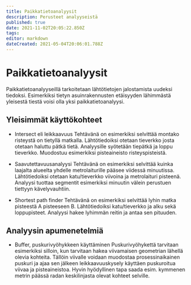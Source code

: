 ```yaml
---
title: Paikkatietoanalyysit
description: Perusteet analyyseistä
published: true
date: 2021-11-02T20:05:22.850Z
tags: 
editor: markdown
dateCreated: 2021-05-04T20:06:01.788Z
---
```


# Paikkatietoanalyysit
Paikkatietoanalyyseillä tarkoitetaan lähtötietojen jalostamista uudeksi tiedoksi. Esimerkiksi tietyn asuinrakennusten etäisyyden lähimmästä yleisestä tiestä voisi olla yksi paikkatietoanalyysi.

## Yleisimmät käyttökohteet

- Intersect eli leikkaavuus
Tehtävänä on esimerkiksi selvittää montako risteystä on tietyllä matkalla. Lähtötiedoiksi otetaan tieverkko josta otetaan haluttu pätkä tietä. Analyysille syötetään tiepätkä ja loppu tieverkko. Muodostuu esimerkiksi pisteaineisto risteyspisteistä.

- Saavutettavuusanalyysi
Tehtävänä on esimerkiksi selvittää kuinka laajalta alueelta yhdelle metrolaiturille pääsee viidessä minuutissa. Lähtötiedoiksi otetaan katu/tieverkko viivoina ja metrolaituri pisteenä. Analyysi tuottaa segmentit esimerkiksi minuutin välein perustuen tiettyyn kävelyvauhtiin.

- Shortest path finder
Tehtävänä on esimerkiksi selvittää lyhin matka pisteestä A pisteeseen B. Lähtötiedoiksi katu/tieverkko ja alku sekä loppupisteet. Analyysi hakee lyhimmän reitin ja antaa sen pituuden.



## Analyysin apumenetelmiä

- Buffer, puskurivyöhykkeen käyttäminen
Puskurivyöhykettä tarvitaan esimerkiksi silloin, kun tarvitaan hakea viivamaisen geometrian lähellä olevia kohteita. Tällöin viivalle voidaan muodostaa prosessinaikainen puskuri ja ajaa sen jälkeen leikkaavuuskysely käyttäen puskuroitua viivaa ja pisteaineistoa. Hyvin hyödyllinen tapa saada esim. kymmenen metrin päässä radan keskilinjasta olevat kohteet selville.
